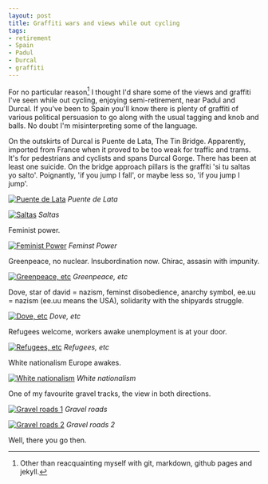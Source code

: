 ```yaml
---
layout: post
title: Graffiti wars and views while out cycling
tags:
- retirement
- Spain
- Padul
- Durcal
- graffiti
---
```


For no particular reason[^1] I thought I'd share some of the views and
graffiti I've seen while out cycling, enjoying semi-retirement, near
Padul and Durcal. If you've been to Spain you'll know there is plenty
of graffiti of various political persuasion to go along with the usual
tagging and knob and balls. No doubt I'm misinterpreting some of the
language.

[^1]:Other than reacquainting myself with git, markdown, github pages and jekyll.

<!--more-->

On the outskirts of Durcal is Puente de Lata, The Tin Bridge.
Apparently, imported from France when it proved to be too weak for
traffic and trams. It's for pedestrians and cyclists and spans Durcal
Gorge. There has been at least one suicide. On the bridge approach
pillars is the graffiti 'si tu saltas yo salto'. Poignantly, 'if you
jump I fall', or maybe less so, 'if you jump I jump'.

[![Puente de Lata](/public/images/bridge_1.jpg 
"Puente de Lata")](/public/images/bridge_1.jpg)
*Puente de Lata*

[![Saltas](/public/images/bridge_2.jpg 
"Saltas")](/public/images/bridge_2.jpg)
*Saltas*

Feminist power.

[![Feminist Power](/public/images/fem_pow.jpg 
"Feminist Power")](/public/images/fem_pow.jpg)
*Feminst Power*

Greenpeace, no nuclear. Insubordination now. Chirac, assasin with
impunity.

[![Greenpeace, etc](/public/images/greenpeace.jpg 
"Greenpeace, etc")](/public/images/greenpeace.jpg)
*Greenpeace, etc*

Dove, star of david = nazism, feminst disobedience, anarchy symbol,
ee.uu = nazism (ee.uu means the USA), solidarity with the shipyards
struggle.

[![Dove, etc](/public/images/dove.jpg 
"Dove, etc")](/public/images/dove.jpg)
*Dove, etc*

Refugees welcome, workers awake unemployment is at your door.

[![Refugees, etc](/public/images/refugees.jpg 
"Refugees, etc")](/public/images/refugees.jpg)
*Refugees, etc*

White nationalism Europe awakes.

[![White nationalism](/public/images/white.jpg 
"White nationalism")](/public/images/white.jpg)
*White nationalism*

One of my favourite gravel tracks, the view in both directions.

[![Gravel roads 1](/public/images/gravel_1.jpg 
"Gravel roads 1")](/public/images/gravel_1.jpg)
*Gravel roads*

[![Gravel roads 2](/public/images/gravel_2.jpg 
"Gravel roads 2")](/public/images/gravel_2.jpg)
*Gravel roads 2*

Well, there you go then.
